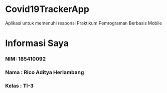# Covid19TrackerApp
Aplikasi untuk memenuhi responsi Praktikum Pemrograman Berbasis Mobile

# Informasi Saya
### NIM: 185410092
### Nama : Rico Aditya Herlambang
### Kelas : TI-3
